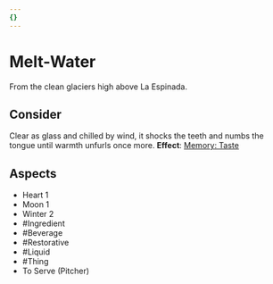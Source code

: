 ```yaml
---
{}
---
```

# Melt-Water
From the clean glaciers high above La Espinada.
## Consider
Clear as glass and chilled by wind, it shocks the teeth and numbs the tongue until warmth unfurls once more.
**Effect**: [Memory: Taste](https://uadaf.theevilroot.xyz/rowenarium/element/mem.taste)
## Aspects
- Heart 1
- Moon 1
- Winter 2
- #Ingredient
- #Beverage
- #Restorative
- #Liquid
- #Thing
- To Serve (Pitcher)